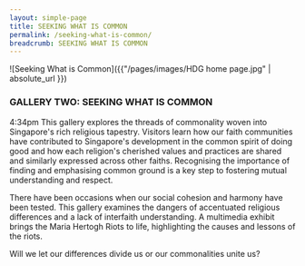 ```yaml
---
layout: simple-page
title: SEEKING WHAT IS COMMON
permalink: /seeking-what-is-common/
breadcrumb: SEEKING WHAT IS COMMON
---
```

![Seeking What is Common]({{"/pages/images/HDG home page.jpg" | absolute_url }})

### **GALLERY TWO: SEEKING WHAT IS COMMON**

4:34pm This gallery explores the threads of commonality woven into Singapore's rich religious tapestry. Visitors learn how our faith communities have contributed to Singapore's development in the common spirit of doing good and how each religion's cherished values and practices are shared and similarly expressed across other faiths. Recognising the importance of finding and emphasising common ground is a key step to fostering mutual understanding and respect.

There have been occasions when our social cohesion and harmony have been tested. This gallery examines the dangers of accentuated religious differences and a lack of interfaith understanding. A multimedia exhibit brings the Maria Hertogh Riots to life, highlighting the causes and lessons of the riots.

Will we let our differences divide us or our commonalities unite us?
